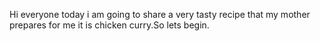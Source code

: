 Hi everyone today i am going to share a very tasty recipe that my mother prepares for me it is chicken curry.So lets begin.